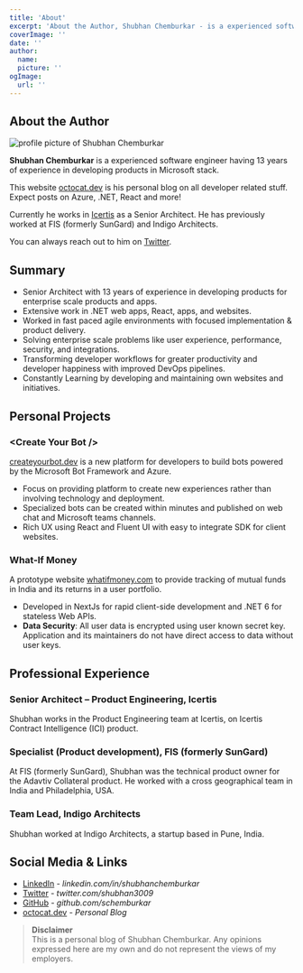 ```yaml
---
title: 'About'
excerpt: 'About the Author, Shubhan Chemburkar - is a experienced software engineer having 13 years of experience in developing products in Microsoft stack for enterprise scale products and apps'
coverImage: ''
date: ''
author:
  name: 
  picture: ''
ogImage:
  url: ''
---
```


## **About the Author**


![profile picture of Shubhan Chemburkar](https://octocat.dev/assets/blog/authors/default.png)
 
**Shubhan Chemburkar** is a experienced software engineer having 13 years of experience in developing products in Microsoft stack.

This website [octocat.dev](octocat.dev) is his personal blog on all developer related stuff. Expect posts on Azure, .NET, React and more!

Currently he works in [Icertis](https://www.icertis.com) as a Senior Architect. He has previously worked at FIS (formerly SunGard) and Indigo Architects.

You can always reach out to him on [Twitter](https://twitter.com/intent/tweet?screen_name=shubhan3009&ref_src=octocat.dev).

## **Summary**

- Senior Architect with 13 years of experience in developing products for enterprise scale products and apps.
- Extensive work in .NET web apps, React, apps, and websites.
- Worked in fast paced agile environments with focused implementation & product delivery.
- Solving enterprise scale problems like user experience, performance, security, and integrations.
- Transforming developer workflows for greater productivity and developer happiness with improved DevOps 
pipelines.
- Constantly Learning by developing and maintaining own websites and initiatives.

## **Personal Projects**

### &lt;Create Your Bot /&gt;

[createyourbot.dev](https://createyourbot.dev/) is a new platform for developers to build bots powered by the Microsoft Bot Framework 
and Azure.

- Focus on providing platform to create new experiences rather than involving technology and deployment.
- Specialized bots can be created within minutes and published on web chat and Microsoft teams channels.
- Rich UX using React and Fluent UI with easy to integrate SDK for client websites.

### What-If Money

A prototype website [whatifmoney.com](whatifmoney.com) to provide tracking of mutual funds in India and its returns in a user portfolio.


- Developed in NextJs for rapid client-side development and .NET 6 for stateless Web APIs.
- **Data Security**: All user data is encrypted using user known secret key. Application and its maintainers do not have 
direct access to data without user keys.

## **Professional Experience**

### Senior Architect – Product Engineering, Icertis

Shubhan works in the Product Engineering team at Icertis, on  Icertis Contract Intelligence (ICI) product.

### Specialist (Product development), FIS (formerly SunGard)

At FIS (formerly SunGard), Shubhan was the technical product owner for the Adavtiv Collateral product. He worked with a cross 
geographical team in India and Philadelphia, USA.

### Team Lead, Indigo Architects

Shubhan worked at Indigo Architects, a startup based in Pune, India. 

## Social Media & Links

- [LinkedIn](https://in.linkedin.com/in/shubhanchemburkar) - *linkedin.com/in/shubhanchemburkar*
- [Twitter](https://twitter.com/shubhan3009) - *twitter.com/shubhan3009*
- [GitHub](https://github.com/schemburkar) - *github.com/schemburkar*
- [octocat.dev](https://octocat.dev) - *Personal Blog*


> **Disclaimer** \
  This is a personal blog of Shubhan Chemburkar. Any opinions expressed here are my own and do not represent the views of my employers.